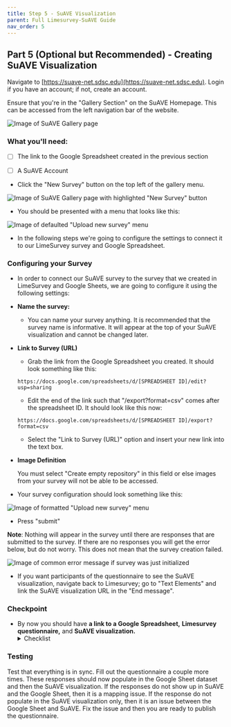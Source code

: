 ```yaml
---
title: Step 5 - SuAVE Visualization
parent: Full Limesurvey-SuAVE Guide
nav_order: 5
---
```


## Part 5 (Optional but Recommended) - Creating SuAVE Visualization

Navigate to [https://suave-net.sdsc.edu](https://suave-net.sdsc.edu). Login if you have an account; if not, create an account.

Ensure that you're in the "Gallery Section" on the SuAVE Homepage. This can be accessed from the left navigation bar of the website.

![Image of SuAVE Gallery page](assets/Untitled%2027.png)

### What you'll need:

- [ ] The link to the Google Spreadsheet created in the previous section
- [ ] A SuAVE Account



- Click the "New Survey" button on the top left of the gallery menu.

![Image of SuAVE Gallery page with highlighted "New Survey" button](./assets/newsurveysuave.png)

- You should be presented with a menu that looks like this:

![Image of defaulted "Upload new survey" menu](assets/Untitled%2028.png)

- In the following steps we're going to configure the settings to connect it to our LimeSurvey survey and Google Spreadsheet.

### Configuring your Survey

- In order to connect our SuAVE survey to the survey that we created in LimeSurvey and Google Sheets, we are going to configure it using the following settings:

- **Name the survey:**

  - You can name your survey anything. It is recommended that the survey name is informative. It will appear at the top of your SuAVE visualization and cannot be changed later.

- **Link to Survey (URL)**

  - Grab the link from the Google Spreadsheet you created. It should look something like this:

  ```
  https://docs.google.com/spreadsheets/d/[SPREADSHEET ID]/edit?usp=sharing
  ```

  - Edit the end of the link such that  "/export?format=csv" comes after the spreadsheet ID. It should look like this now:

  ```
  https://docs.google.com/spreadsheets/d/[SPREADSHEET ID]/export?format=csv
  ```

  - Select the "Link to Survey (URL)" option and insert your new link into the text box.

- **Image Definition**

  You must select "Create empty repository" in this field or else images from your survey will not be able to be accessed.

- Your survey configuration should look something like this:

![Image of formatted "Upload new survey" menu](assets/Untitled%2029.png)

- Press "submit"

**Note**: Nothing will appear in the survey until there are responses that are submitted to the survey. If there are no responses you will get the error below, but do not worry. This does not mean that the survey creation failed.

![Image of common error message if survey was just initialized](assets/Untitled%2030.png)
  - If you want participants of the questionnaire to see the SuAVE visualization, navigate back to Limesurvey; go to "Text Elements" and link the SuAVE visualization URL in the "End message".


### Checkpoint

  - By now you should have **a link to a Google Spreadsheet,** **Limesurvey questionnaire,** and **SuAVE visualization.**
    <details>
      <summary>Checklist</summary>
      <ul>
        <li>[ ] Google Spreadsheet Link</li>
        <li>[ ] Limesurvey Questionnaire</li>
        <li>[ ] SuAVE Visualization</li>
      </ul>
    </details>


### Testing

Test that everything is in sync. Fill out the questionnaire a couple more times. These responses should now populate in the Google Sheet dataset and then the SuAVE visualization. If the responses do not show up in SuAVE and the Google Sheet, then it is a mapping issue. If the response do not populate in the SuAVE visualization only, then it is an issue between the Google Sheet and SuAVE. Fix the issue and then you are ready to publish the questionnaire.

